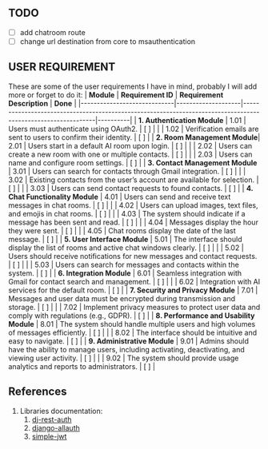 ## TODO

- [ ] add chatroom route
- [ ] change url destination from core to msauthentication

## USER REQUIREMENT

These are some of the user requirements I have in mind, probably I will add more or forget to do it:
| **Module** | **Requirement ID** | **Requirement Description** | **Done** |
|-----------------------------|--------------------|--------------------------------------------------------------------------------------------------------------|----------|
| **1. Authentication Module** | 1.01 | Users must authenticate using OAuth2. | [ ] |
| | 1.02 | Verification emails are sent to users to confirm their identity. | [ ] |
| **2. Room Management Module**| 2.01 | Users start in a default AI room upon login. | [ ] |
| | 2.02 | Users can create a new room with one or multiple contacts. | [ ] |
| | 2.03 | Users can name and configure room settings. | [ ] |
| **3. Contact Management Module** | 3.01 | Users can search for contacts through Gmail integration. | [ ] |
| | 3.02 | Existing contacts from the user’s account are available for selection. | [ ] |
| | 3.03 | Users can send contact requests to found contacts. | [ ] |
| **4. Chat Functionality Module** | 4.01 | Users can send and receive text messages in chat rooms. | [ ] |
| | 4.02 | Users can upload images, text files, and emojis in chat rooms. | [ ] |
| | 4.03 | The system should indicate if a message has been sent and read. | [ ] |
| | 4.04 | Messages display the hour they were sent. | [ ] |
| | 4.05 | Chat rooms display the date of the last message. | [ ] |
| **5. User Interface Module** | 5.01 | The interface should display the list of rooms and active chat windows clearly. | [ ] |
| | 5.02 | Users should receive notifications for new messages and contact requests. | [ ] |
| | 5.03 | Users can search for messages and contacts within the system. | [ ] |
| **6. Integration Module** | 6.01 | Seamless integration with Gmail for contact search and management. | [ ] |
| | 6.02 | Integration with AI services for the default room. | [ ] |
| **7. Security and Privacy Module** | 7.01 | Messages and user data must be encrypted during transmission and storage. | [ ] |
| | 7.02 | Implement privacy measures to protect user data and comply with regulations (e.g., GDPR). | [ ] |
| **8. Performance and Usability Module** | 8.01 | The system should handle multiple users and high volumes of messages efficiently. | [ ] |
| | 8.02 | The interface should be intuitive and easy to navigate. | [ ] |
| **9. Administrative Module** | 9.01 | Admins should have the ability to manage users, including activating, deactivating, and viewing user activity. | [ ] |
| | 9.02 | The system should provide usage analytics and reports to administrators. | [ ] |

## References

1. Libraries documentation:
   1. [dj-rest-auth](https://dj-rest-auth.readthedocs.io/en/latest/installation.html)
   2. [django-allauth](https://docs.allauth.org/en/latest/socialaccount/providers/google.html)
   3. [simple-jwt](https://django-rest-framework-simplejwt.readthedocs.io/en/latest/getting_started.html)
